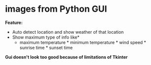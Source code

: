 # images from Python GUI
**Feature:**  
   * Auto detect location and show weather of that location
  * Show maximum type of info like*
       * maximum temperature
        * minimum temperature
        * wind speed
        * sunrise time
        * sunset time

**Gui doesn't look too good because of  limitations of  Tkinter**
